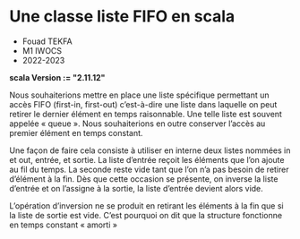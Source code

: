 #  Une classe liste FIFO en scala 
- Fouad TEKFA
- M1 IWOCS
- 2022-2023

**scala Version := "2.11.12"**

Nous souhaiterions mettre en place une liste spécifique permettant un accès FIFO (first-in, first-out) c’est-à-dire une liste
dans laquelle on peut retirer le dernier élément en temps raisonnable. Une telle liste est souvent appelée « queue ». Nous
souhaiterions en outre conserver l’accès au premier élément en temps constant.



Une façon de faire cela consiste à utiliser en interne deux listes nommées in et out, entrée, et sortie. La liste d’entrée reçoit
les éléments que l’on ajoute au fil du temps. La seconde reste vide tant que l’on n’a pas besoin de retirer d’élément à la
fin. Dès que cette occasion se présente, on inverse la liste d’entrée et on l’assigne à la sortie, la liste d’entrée devient alors
vide.

L’opération d’inversion ne se produit en retirant les éléments à la fin que si la liste de sortie est vide. C’est pourquoi on dit
que la structure fonctionne en temps constant « amorti »
